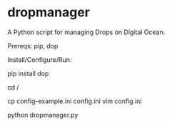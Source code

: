 dropmanager
===========

A Python script for managing Drops on Digital Ocean.

Prereqs: pip, dop

Install/Configure/Run:

pip install dop

cd /<directory with dropmanager>

cp config-example.ini config.ini
vim config.ini

python dropmanager.py
